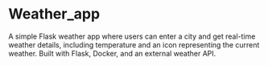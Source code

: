 # Weather_app
A simple Flask weather app where users can enter a city and get real-time weather details, including temperature and an icon representing the current weather. Built with Flask, Docker, and an external weather API.
